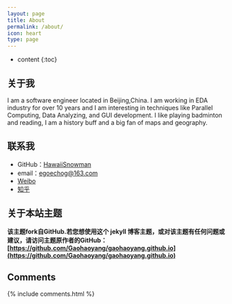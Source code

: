 ```yaml
---
layout: page
title: About
permalink: /about/
icon: heart
type: page
---
```


* content
{:toc}
## 关于我

I am a software engineer located in Beijing,China. I am working in EDA industry for over 10 years and I am interesting in techniques like Parallel Computing, Data Analyzing, and GUI development.
I like playing badminton and reading, I am a history buff and a big fan of maps and geography.

## 联系我

* GitHub：[HawaiiSnowman](https://github.com/egoechog)
* email：egoechog@163.com
* [Weibo](http://weibo.com/3115521wh)
* [知乎](https://www.zhihu.com/people/egoechog)

## 关于本站主题

**该主题fork自GitHub.若您想使用这个 jekyll 博客主题，或对该主题有任何问题或建议，请访问主题原作者的GitHub：[https://github.com/Gaohaoyang/gaohaoyang.github.io](https://github.com/Gaohaoyang/gaohaoyang.github.io)**


## Comments

{% include comments.html %}
